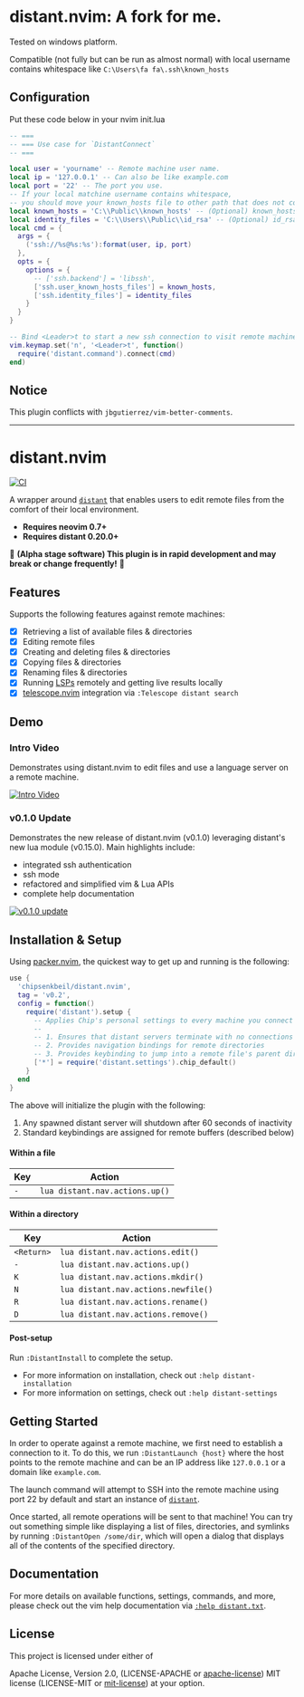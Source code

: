 # distant.nvim: A fork for me.

Tested on windows platform.

Compatible (not fully but can be run as almost normal) with local username contains whitespace like `C:\Users\fa fa\.ssh\known_hosts`

## Configuration

Put these code below in your nvim init.lua

```lua
-- ===
-- === Use case for `DistantConnect`
-- ===

local user = 'yourname' -- Remote machine user name.
local ip = '127.0.0.1' -- Can also be like example.com
local port = '22' -- The port you use.
-- If your local matchine username contains whitespace,
-- you should move your known_hosts file to other path that does not contains whitespace.
local known_hosts = 'C:\\Public\\known_hosts' -- (Optional) known_hosts file loaction path.
local identity_files = 'C:\\Users\\Public\\id_rsa' -- (Optional) id_rsa file loaction path.
local cmd = {
  args = {
    ('ssh://%s@%s:%s'):format(user, ip, port)
  },
  opts = {
    options = {
      -- ['ssh.backend'] = 'libssh',
      ['ssh.user_known_hosts_files'] = known_hosts,
      ['ssh.identity_files'] = identity_files
    }
  }
}

-- Bind <Leader>t to start a new ssh connection to visit remote machine file system.
vim.keymap.set('n', '<Leader>t', function()
  require('distant.command').connect(cmd)
end)
```

## Notice

This plugin conflicts with `jbgutierrez/vim-better-comments`.

---

# distant.nvim

[![CI](https://github.com/chipsenkbeil/distant.nvim/actions/workflows/ci.yml/badge.svg)](https://github.com/chipsenkbeil/distant.nvim/actions/workflows/ci.yml)

A wrapper around [`distant`](https://github.com/chipsenkbeil/distant) that
enables users to edit remote files from the comfort of their local environment.

- **Requires neovim 0.7+**
- **Requires distant 0.20.0+**

🚧 **(Alpha stage software) This plugin is in rapid development and may
break or change frequently!** 🚧

## Features

Supports the following features against remote machines:

- [X] Retrieving a list of available files & directories
- [X] Editing remote files
- [X] Creating and deleting files & directories
- [X] Copying files & directories
- [X] Renaming files & directories
- [X] Running [LSPs](https://neovim.io/doc/lsp/) remotely and getting live results locally
- [X] [telescope.nvim](https://github.com/nvim-telescope/telescope.nvim) integration via `:Telescope distant search`

## Demo

### Intro Video

Demonstrates using distant.nvim to edit files and use a language server on a
remote machine.

[![Intro Video](https://img.youtube.com/vi/BuW2b1Ii0RI/0.jpg)](https://www.youtube.com/watch?v=BuW2b1Ii0RI)

### v0.1.0 Update

Demonstrates the new release of distant.nvim (v0.1.0) leveraging distant's new
lua module (v0.15.0). Main highlights include:

- integrated ssh authentication
- ssh mode
- refactored and simplified vim & Lua APIs
- complete help documentation

[![v0.1.0 update](https://img.youtube.com/vi/wVAsbpByQ3o/0.jpg)](https://www.youtube.com/watch?v=wVAsbpByQ3o)

## Installation & Setup

Using [packer.nvim](https://github.com/wbthomason/packer.nvim), the quickest
way to get up and running is the following:

```lua
use {
  'chipsenkbeil/distant.nvim',
  tag = 'v0.2',
  config = function()
    require('distant').setup {
      -- Applies Chip's personal settings to every machine you connect to
      --
      -- 1. Ensures that distant servers terminate with no connections
      -- 2. Provides navigation bindings for remote directories
      -- 3. Provides keybinding to jump into a remote file's parent directory
      ['*'] = require('distant.settings').chip_default()
    }
  end
}
```

The above will initialize the plugin with the following:

1. Any spawned distant server will shutdown after 60 seconds of inactivity
2. Standard keybindings are assigned for remote buffers (described below)

#### Within a file

| Key | Action                         |
|-----|--------------------------------|
| `-` | `lua distant.nav.actions.up()` |

#### Within a directory

| Key        | Action                              |
|------------|-------------------------------------|
| `<Return>` | `lua distant.nav.actions.edit()`    |
| `-`        | `lua distant.nav.actions.up()`      |
| `K`        | `lua distant.nav.actions.mkdir()`   |
| `N`        | `lua distant.nav.actions.newfile()` |
| `R`        | `lua distant.nav.actions.rename()`  |
| `D`        | `lua distant.nav.actions.remove()`  |

#### Post-setup

Run `:DistantInstall` to complete the setup.

* For more information on installation, check out `:help distant-installation`
* For more information on settings, check out `:help distant-settings`

## Getting Started

In order to operate against a remote machine, we first need to establish
a connection to it. To do this, we run `:DistantLaunch {host}` where the host
points to the remote machine and can be an IP address like `127.0.0.1` or
a domain like `example.com`.

The launch command will attempt to SSH into the remote machine using port 22
by default and start an instance of [`distant`](https://github.com/chipsenkbeil/distant).

Once started, all remote operations will be sent to that machine! You can try
out something simple like displaying a list of files, directories, and symlinks
by running `:DistantOpen /some/dir`, which will open a dialog that displays
all of the contents of the specified directory.

## Documentation

For more details on available functions, settings, commands, and more,
please check out the vim help documentation via
[`:help distant.txt`](doc/distant.txt).

## License

This project is licensed under either of

Apache License, Version 2.0, (LICENSE-APACHE or
[apache-license][apache-license]) MIT license (LICENSE-MIT or
[mit-license][mit-license]) at your option.

[apache-license]: http://www.apache.org/licenses/LICENSE-2.0
[mit-license]: http://opensource.org/licenses/MIT
